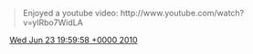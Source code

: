 > Enjoyed a youtube video: http://www\.youtube\.com/watch?v\=ylRbo7WidLA

<img src="../../media/tweet.ico" width="12" /> [Wed Jun 23 19:59:58 +0000 2010](https://twitter.com/DromerDenker/status/16873443897)